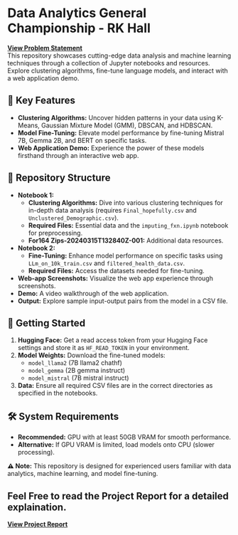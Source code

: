 # Data Analytics General Championship - RK Hall
[**View Problem Statement**]("ProblemStatement.pdf")                                                                                                      
This repository showcases cutting-edge data analysis and machine learning techniques through a collection of Jupyter notebooks and resources. Explore clustering algorithms, fine-tune language models, and interact with a web application demo.

## 🚀 Key Features

- **Clustering Algorithms:** Uncover hidden patterns in your data using K-Means, Gaussian Mixture Model (GMM), DBSCAN, and HDBSCAN.
- **Model Fine-Tuning:** Elevate model performance by fine-tuning Mistral 7B, Gemma 2B, and BERT on specific tasks.
- **Web Application Demo:** Experience the power of these models firsthand through an interactive web app.

## 📂 Repository Structure

- **Notebook 1:**
    - **Clustering Algorithms:** Dive into various clustering techniques for in-depth data analysis (requires `Final_hopefully.csv` and `Unclustered_Demographic.csv`).
    - **Required Files:** Essential data and the `imputing_fxn.ipynb` notebook for preprocessing.
    - **For164 Zips-20240315T132840Z-001:** Additional data resources.
- **Notebook 2:**
    - **Fine-Tuning:** Enhance model performance on specific tasks using `LLm_on_10k_train.csv` and `filtered_health_data.csv`.
    - **Required Files:** Access the datasets needed for fine-tuning.
- **Web-app Screenshots:** Visualize the web app experience through screenshots.
- **Demo:** A video walkthrough of the web application.
- **Output:** Explore sample input-output pairs from the model in a CSV file.

## 🚀 Getting Started

1. **Hugging Face:** Get a read access token from your Hugging Face settings and store it as `HF_READ_TOKEN` in your environment.
2. **Model Weights:** Download the fine-tuned models:
    - `model_llama2` (7B llama2 chathf)
    - `model_gemma` (2B gemma instruct)
    - `model_mistral` (7B mistral instruct)
3. **Data:** Ensure all required CSV files are in the correct directories as specified in the notebooks.

## 🛠️ System Requirements

- **Recommended:** GPU with at least 50GB VRAM for smooth performance.
- **Alternative:** If GPU VRAM is limited, load models onto CPU (slower processing).

**⚠️ Note:** This repository is designed for experienced users familiar with data analytics, machine learning, and model fine-tuning. 

## Feel Free to read the Project Report for a detailed explaination.
[**View Project Report**]("project_report_compressed.pdf")


